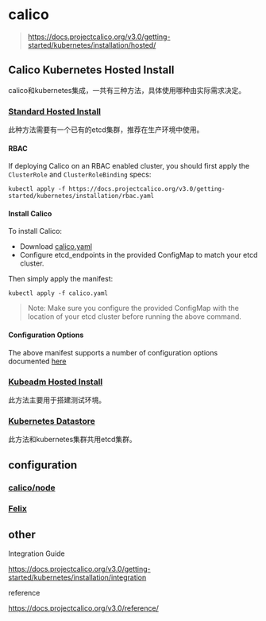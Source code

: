 # calico

> https://docs.projectcalico.org/v3.0/getting-started/kubernetes/installation/hosted/  

## Calico Kubernetes Hosted Install

calico和kubernetes集成，一共有三种方法，具体使用哪种由实际需求决定。  

### [Standard Hosted Install](https://docs.projectcalico.org/v3.0/getting-started/kubernetes/installation/hosted/hosted)

此种方法需要有一个已有的etcd集群，推荐在生产环境中使用。  

#### RBAC

If deploying Calico on an RBAC enabled cluster, you should first apply the `ClusterRole` and `ClusterRoleBinding` specs:  

```
kubectl apply -f https://docs.projectcalico.org/v3.0/getting-started/kubernetes/installation/rbac.yaml
```

#### Install Calico

To install Calico:  
  - Download [calico.yaml](https://docs.projectcalico.org/v3.0/getting-started/kubernetes/installation/hosted/calico.yaml)  
  - Configure etcd_endpoints in the provided ConfigMap to match your etcd cluster.  
    
Then simply apply the manifest: 
```
kubectl apply -f calico.yaml
``` 

> Note: Make sure you configure the provided ConfigMap with the location of your etcd cluster before running the above command.  

#### Configuration Options

The above manifest supports a number of configuration options documented [here](https://docs.projectcalico.org/v3.0/getting-started/kubernetes/installation/hosted/index#configuration-options)  

### [Kubeadm Hosted Install](https://docs.projectcalico.org/v3.0/getting-started/kubernetes/installation/hosted/kubeadm/)

此方法主要用于搭建测试环境。  

### [Kubernetes Datastore](https://docs.projectcalico.org/v3.0/getting-started/kubernetes/installation/hosted/kubernetes-datastore/)

此方法和kubernetes集群共用etcd集群。  

## configuration

### [calico/node](https://docs.projectcalico.org/v3.0/reference/node/configuration)

### [Felix](https://docs.projectcalico.org/v3.0/reference/felix/configuration)

## other

Integration Guide  

https://docs.projectcalico.org/v3.0/getting-started/kubernetes/installation/integration  

reference

https://docs.projectcalico.org/v3.0/reference/  


